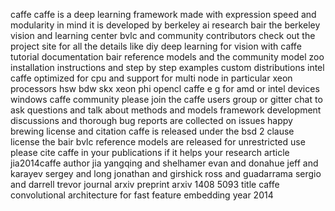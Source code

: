 caffe caffe is a deep learning framework made with expression speed and modularity in mind it is developed by berkeley ai research bair the berkeley vision and learning center bvlc and community contributors check out the project site for all the details like diy deep learning for vision with caffe tutorial documentation bair reference models and the community model zoo installation instructions and step by step examples custom distributions intel caffe optimized for cpu and support for multi node in particular xeon processors hsw bdw skx xeon phi opencl caffe e g for amd or intel devices windows caffe community please join the caffe users group or gitter chat to ask questions and talk about methods and models framework development discussions and thorough bug reports are collected on issues happy brewing license and citation caffe is released under the bsd 2 clause license the bair bvlc reference models are released for unrestricted use please cite caffe in your publications if it helps your research article jia2014caffe author jia yangqing and shelhamer evan and donahue jeff and karayev sergey and long jonathan and girshick ross and guadarrama sergio and darrell trevor journal arxiv preprint arxiv 1408 5093 title caffe convolutional architecture for fast feature embedding year 2014